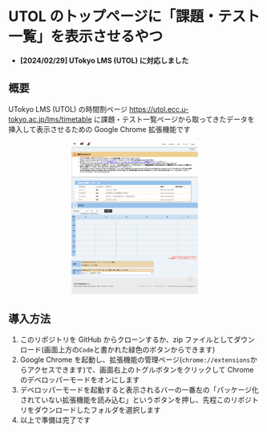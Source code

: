 # UTOL のトップページに「課題・テスト一覧」を表示させるやつ

- **[2024/02/29] UTokyo LMS (UTOL) に対応しました**

## 概要

UTokyo LMS (UTOL) の時間割ページ
https://utol.ecc.u-tokyo.ac.jp/lms/timetable
に課題・テスト一覧ページから取ってきたデータを挿入して表示させるための Google Chrome 拡張機能です

<div align="center">
    <img src='imgs/lms-mosaic.png' width=50%>
</div>

## 導入方法

1. このリポジトリを GitHub からクローンするか、zip ファイルとしてダウンロード(画面上方の`Code`と書かれた緑色のボタンからできます)
2. Google Chrome を起動し、拡張機能の管理ページ(`chrome://extensions`からアクセスできます)で、画面右上のトグルボタンをクリックして Chrome のデベロッパーモードをオンにします
3. デベロッパーモードを起動すると表示されるバーの一番左の「パッケージ化されていない拡張機能を読み込む」というボタンを押し、先程このリポジトリをダウンロードしたフォルダを選択します
4. 以上で準備は完了です
